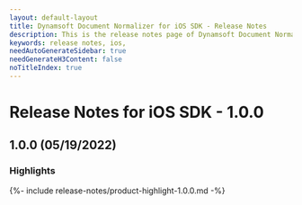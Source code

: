 ```yaml
---
layout: default-layout
title: Dynamsoft Document Normalizer for iOS SDK - Release Notes
description: This is the release notes page of Dynamsoft Document Normalizer for iOS SDK v7.6.1 and below.
keywords: release notes, ios, 
needAutoGenerateSidebar: true
needGenerateH3Content: false
noTitleIndex: true
---
```


# Release Notes for iOS SDK - 1.0.0

## 1.0.0 (05/19/2022)

### Highlights

{%- include release-notes/product-highlight-1.0.0.md -%}
